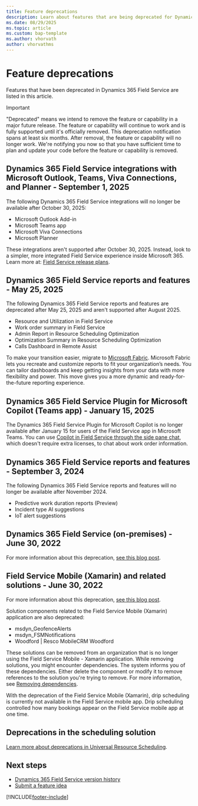 ```yaml
---
title: Feature deprecations
description: Learn about features that are being deprecated for Dynamics 365 Field Service.
ms.date: 08/29/2025
ms.topic: article
ms.custom: bap-template
ms.author: vhorvath
author: vhorvathms
---
```


# Feature deprecations

Features that have been deprecated in Dynamics 365 Field Service are listed in this article.

> [!IMPORTANT]
> "Deprecated" means we intend to remove the feature or capability in a major future release. The feature or capability will continue to work and is fully supported until it's officially removed. This deprecation notification spans at least six months. After removal, the feature or capability will no longer work. We're notifying you now so that you have sufficient time to plan and update your code before the feature or capability is removed.

## Dynamics 365 Field Service integrations with Microsoft Outlook, Teams, Viva Connections, and Planner - September 1, 2025

The following Dynamics 365 Field Service integrations will no longer be available after October 30, 2025:

- Microsoft Outlook Add-in
- Microsoft Teams app
- Microsoft Viva Connections
- Microsoft Planner

These integrations aren't supported after October 30, 2025. Instead, look to a simpler, more integrated Field Service experience inside Microsoft 365. Learn more at: [Field Service release plans](/dynamics365/release-plan/2025wave2/service/dynamics365-field-service/).

## Dynamics 365 Field Service reports and features - May 25, 2025

The following Dynamics 365 Field Service reports and features are deprecated after May 25, 2025 and aren't supported after August  2025.

 - Resource and Utilization in Field Service
 - Work order summary in Field Service
 - Admin Report in Resource Scheduling Optimization
 - Optimization Summary in Resource Scheduling Optimization
 - Calls Dashboard in Remote Assist

To make your transition easier, migrate to [Microsoft Fabric](/fabric/fundamentals/microsoft-fabric-overview). Microsoft Fabric lets you recreate and customize reports to fit your organization’s needs. You can tailor dashboards and keep getting insights from your data with more flexibility and power. This move gives you a more dynamic and ready-for-the-future reporting experience.

## Dynamics 365 Field Service Plugin for Microsoft Copilot (Teams app) - January 15, 2025

The Dynamics 365 Field Service Plugin for Microsoft Copilot is no longer available after January 15 for users of the Field Service app in Microsoft Teams. You can use [Copilot in Field Service through the side pane chat](copilot-side-pane.md), which doesn't require extra licenses, to chat about work order information.

## Dynamics 365 Field Service reports and features - September 3, 2024

The following Dynamics 365 Field Service reports and features will no longer be available after November 2024.
- Predictive work duration reports (Preview)
- Incident type AI suggestions
- IoT alert suggestions

## Dynamics 365 Field Service (on-premises) - June 30, 2022

For more information about this deprecation, [see this blog post](https://cloudblogs.microsoft.com/dynamics365/it/2021/06/30/dynamics-365-field-service-on-premises-use-rights-to-retire-on-june-30-2022/).

## Field Service Mobile (Xamarin) and related solutions - June 30, 2022

For more information about this deprecation, [see this blog post](https://cloudblogs.microsoft.com/dynamics365/it/2020/05/01/next-generation-field-service-mobile-app-available/).

Solution components related to the Field Service Mobile (Xamarin) application are also deprecated:
- msdyn_GeofenceAlerts
- msdyn_FSMNotifications
- Woodford | Resco MobileCRM Woodford

These solutions can be removed from an organization that is no longer using the Field Service Mobile - Xamarin application. While removing solutions, you might encounter dependencies. The system informs you of these dependencies. Either delete the component or modify it to remove references to the solution you're trying to remove. For more information, see [Removing dependencies](/power-platform/alm/removing-dependencies).

With the deprecation of the Field Service Mobile (Xamarin), drip scheduling is currently not available in the Field Service mobile app. Drip scheduling controlled how many bookings appear on the Field Service mobile app at one time.

## Deprecations in the scheduling solution

[Learn more about deprecations in Universal Resource Scheduling](../common-scheduler/deprecations.md).

## Next steps

- [Dynamics 365 Field Service version history](version-history.md)
- [Submit a feature idea](https://experience.dynamics.com/ideas/categories/?forum=bee3d862-df65-e811-a95d-000d3a1be7ad&forumName=Dynamics%20365%20for%20Field%20Service)

[!INCLUDE[footer-include](../includes/footer-banner.md)]
